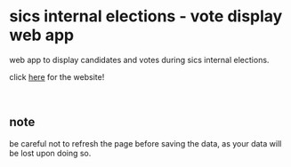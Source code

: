 # sics internal elections - vote display web app
web app to display candidates and votes during sics internal elections.

click <a href='https://meldameldamelda.github.io/sics-internal-elections/'>here</a> for the website!

<br>

## note
be careful not to refresh the page before saving the data, as your data will be lost upon doing so.
